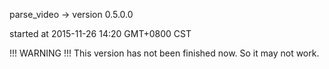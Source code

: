 
parse_video -> version 0.5.0.0

started at 2015-11-26 14:20 GMT+0800 CST

!!! WARNING !!! 
    This version has not been finished now. 
    So it may not work. 


